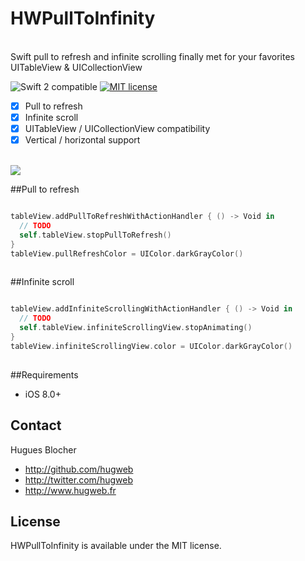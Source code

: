 # HWPullToInfinity

<br>Swift pull to refresh and infinite scrolling finally met for your favorites UITableView &amp; UICollectionView

![Swift 2 compatible](https://img.shields.io/badge/swift2-compatible-4BC51D.svg?style=flat)
[![MIT license](http://img.shields.io/badge/license-MIT-brightgreen.svg)](http://opensource.org/licenses/MIT)

- [x] Pull to refresh
- [x] Infinite scroll
- [x] UITableView / UICollectionView compatibility
- [x] Vertical / horizontal support

<br><img src="https://github.com/hugweb/HWPullToInfinity/blob/master/HWPullToInfinityExample/Assets.xcassets/example.dataset/example.gif"/>

##Pull to refresh

```swift

tableView.addPullToRefreshWithActionHandler { () -> Void in
  // TODO
  self.tableView.stopPullToRefresh()
}
tableView.pullRefreshColor = UIColor.darkGrayColor()
    
```

##Infinite scroll

```swift

tableView.addInfiniteScrollingWithActionHandler { () -> Void in
  // TODO
  self.tableView.infiniteScrollingView.stopAnimating()
}
tableView.infiniteScrollingView.color = UIColor.darkGrayColor()
    
```

##Requirements
- iOS 8.0+

## Contact

Hugues Blocher

- http://github.com/hugweb
- http://twitter.com/hugweb
- http://www.hugweb.fr

## License

HWPullToInfinity is available under the MIT license.
